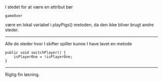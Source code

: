 I stedet for at være en attribut bør

    gameOver

være en lokal variabel i playPigs() metoden, da den ikke bliver brugt andre steder.

---

Alle de steder hvor I skifter spiller kunne I have lavet en metode

    public void switchPlayer() {
        isPlayerOne = !isPlayerOne;
    }

---

Rigtig fin løsning. 

